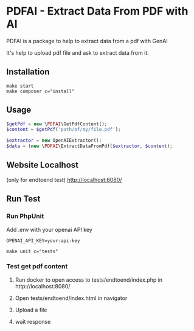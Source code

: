 # PDFAI - Extract Data From PDF with AI

PDFAI is a package to help to extract data from a pdf with GenAI 

It's help to upload pdf file and ask to extract data from it.

## Installation
```
make start
make composer c="install"
```

## Usage

```php
$getPdf = new \PDFAI\GetPdfContent();
$content = $getPdf('path/of/my/file.pdf');

$extractor = new OpenAIExtractor();
$data = (new \PDFAI\ExtractDataFromPdf($extractor, $content);
```

## Website Localhost
(only for endtoend test)
[http://localhost:8080/](http://localhost:8080/)

## Run Test

### Run PhpUnit

Add .env with your openai API key
```
OPENAI_API_KEY=your-api-key
```

```
make unit c="tests"
```

### Test get pdf content

1) Run docker to open access to tests/endtoend/index.php in http://localhost:8080/

2) Open tests/endtoend/index.html in navigator

3) Upload a file

4) wait response
